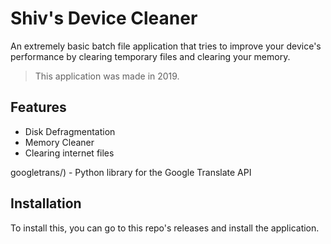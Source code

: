 # Shiv's Device Cleaner

An extremely basic batch file application that tries to improve your device's performance by clearing temporary files and clearing your memory.

> This application was made in 2019.


## Features

- Disk Defragmentation
- Memory Cleaner
- Clearing internet files

googletrans/) - Python library for the Google Translate API

## Installation

To install this, you can go to this repo's releases and install the application.
